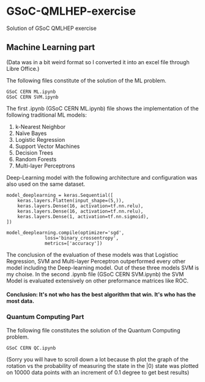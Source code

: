# GSoC-QMLHEP-exercise
Solution of GSoC QMLHEP exercise

## Machine Learning part

(Data was in a bit weird format so I converted it into an excel file through Libre Office.)

The following files constitute of the solution of the ML problem. 
```
GSoC CERN ML.ipynb
GSoC CERN SVM.ipynb
```
The first .ipynb (GSoC CERN ML.ipynb) file shows the implementation of the following traditional ML models:
1. k-Nearest Neighbor
2. Naïve Bayes
3. Logistic Regression
4. Support Vector Machines
5. Decision Trees
6. Random Forests
7. Multi-layer Perceptrons

Deep-Learning model with the following architecture and configuration was also used on the same dataset.
```
model_deeplearning = keras.Sequential([
    keras.layers.Flatten(input_shape=(5,)),
    keras.layers.Dense(16, activation=tf.nn.relu),
    keras.layers.Dense(16, activation=tf.nn.relu),
    keras.layers.Dense(1, activation=tf.nn.sigmoid),
])

model_deeplearning.compile(optimizer='sgd',
              loss='binary_crossentropy',
              metrics=['accuracy'])
```

The conclusion of the evaluation of these models was that Logistioc Regression, SVM and Multi-layer Perceptron outperformed every other model including the Deep-learning model. Out of these three models SVM is my choise. 
In the second .ipynb file (GSoC CERN SVM.ipynb) the SVM Model is evaluated extensively on other preformance matrices like ROC. 

#### Conclusion: It's not who has the best algorithm that win. It's who has the most data.

### Quantum Computing Part

The following file constitutes the solution of the Quantum Computing problem.
```
GSoC CERN QC.ipynb
```

(Sorry you will have to scroll down a lot because th plot the graph of the rotation vs the probability of measuring the state in the |0⟩ state was plotted on 10000 data points with an increment of 0.1 degree to get best results)


